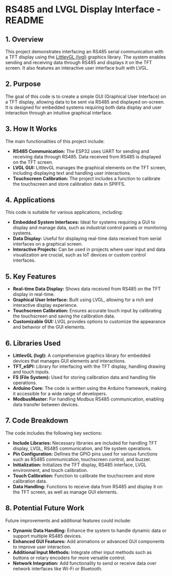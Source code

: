 <!DOCTYPE html>
<html lang="en">
<head>
  <meta charset="UTF-8">
  <meta name="viewport" content="width=device-width, initial-scale=1.0">
  <meta name="description" content="README file for RS485 and LVGL Display Interface Code">

</head>
<body>

  <h1>RS485 and LVGL Display Interface - README</h1>

  <h2>1. Overview</h2>
  <p>
    This project demonstrates interfacing an RS485 serial communication with a TFT display using the <a href="https://lvgl.io/">LittlevGL (lvgl)</a> graphics library. The system enables sending and receiving data through RS485 and displays it on the TFT screen. It also features an interactive user interface built with LVGL.
  </p>

  <h2>2. Purpose</h2>
  <p>
    The goal of this code is to create a simple GUI (Graphical User Interface) on a TFT display, allowing data to be sent via RS485 and displayed on-screen. It is designed for embedded systems requiring both data display and user interaction through an intuitive graphical interface.
  </p>

  <h2>3. How It Works</h2>
  <p>
    The main functionalities of this project include:
  </p>
  <ul>
    <li><b>RS485 Communication:</b> The ESP32 uses UART for sending and receiving data through RS485. Data received from RS485 is displayed on the TFT screen.</li>
    <li><b>LVGL GUI:</b> LittlevGL manages the graphical elements on the TFT screen, including displaying text and handling user interactions.</li>
    <li><b>Touchscreen Calibration:</b> The project includes a function to calibrate the touchscreen and store calibration data in SPIFFS.</li>
  </ul>

  <h2>4. Applications</h2>
  <p>
    This code is suitable for various applications, including:
  </p>
  <ul>
    <li><b>Embedded System Interfaces:</b> Ideal for systems requiring a GUI to display and manage data, such as industrial control panels or monitoring systems.</li>
    <li><b>Data Display:</b> Useful for displaying real-time data received from serial interfaces on a graphical screen.</li>
    <li><b>Interactive Projects:</b> Can be used in projects where user input and data visualization are crucial, such as IoT devices or custom control interfaces.</li>
  </ul>

  <h2>5. Key Features</h2>
  <ul>
    <li><b>Real-time Data Display:</b> Shows data received from RS485 on the TFT display in real-time.</li>
    <li><b>Graphical User Interface:</b> Built using LVGL, allowing for a rich and interactive display experience.</li>
    <li><b>Touchscreen Calibration:</b> Ensures accurate touch input by calibrating the touchscreen and saving the calibration data.</li>
    <li><b>Customizable GUI:</b> LVGL provides options to customize the appearance and behavior of the GUI elements.</li>
  </ul>

  <h2>6. Libraries Used</h2>
  <ul>
    <li><b>LittlevGL (lvgl):</b> A comprehensive graphics library for embedded devices that manages GUI elements and interactions.</li>
    <li><b>TFT_eSPI:</b> Library for interfacing with the TFT display, handling drawing and touch inputs.</li>
    <li><b>FS (File System):</b> Used for storing calibration data and handling file operations.</li>
    <li><b>Arduino Core:</b> The code is written using the Arduino framework, making it accessible for a wide range of developers.</li>
    <li><b>ModbusMaster:</b> For handling Modbus RS485 communication, enabling data transfer between devices.</li>
  </ul>

  <h2>7. Code Breakdown</h2>
  <p>
    The code includes the following key sections:
  </p>
  <ul>
    <li><b>Include Libraries:</b> Necessary libraries are included for handling TFT display, LVGL, RS485 communication, and file system operations.</li>
    <li><b>Pin Configuration:</b> Defines the GPIO pins used for various functions such as RS485 communication, touchscreen control, and buzzer.</li>
    <li><b>Initialization:</b> Initializes the TFT display, RS485 interface, LVGL environment, and touch calibration.</li>
    <li><b>Touch Calibration:</b> Function to calibrate the touchscreen and store calibration data.</li>
    <li><b>Data Handling:</b> Functions to receive data from RS485 and display it on the TFT screen, as well as manage GUI elements.</li>
  </ul>

  <h2>8. Potential Future Work</h2>
  <p>
    Future improvements and additional features could include:
  </p>
  <ul>
    <li><b>Dynamic Data Handling:</b> Enhance the system to handle dynamic data or support multiple RS485 devices.</li>
    <li><b>Enhanced GUI Features:</b> Add animations or advanced GUI components to improve user interaction.</li>
    <li><b>Additional Input Methods:</b> Integrate other input methods such as buttons or rotary encoders for more versatile control.</li>
    <li><b>Network Integration:</b> Add functionality to send or receive data over network interfaces like Wi-Fi or Bluetooth.</li>
  </ul>

</body>
</html>
